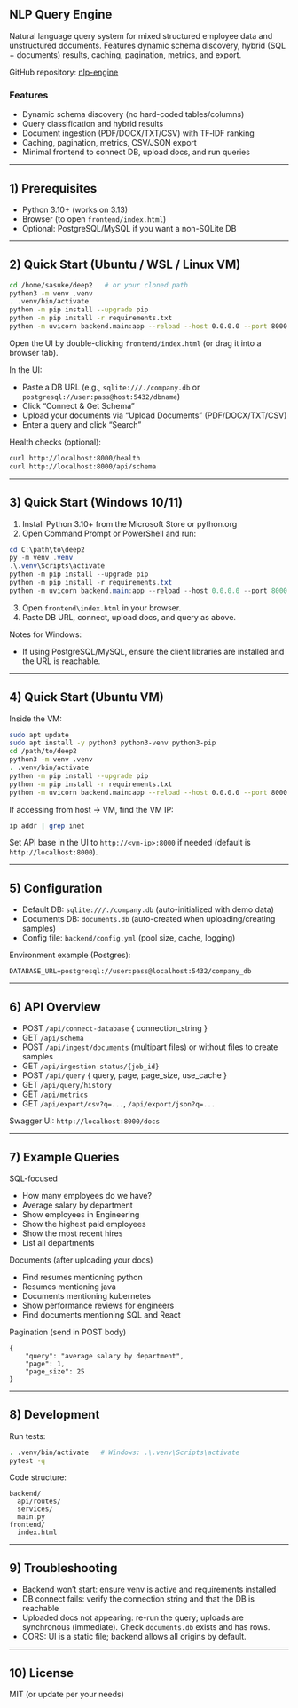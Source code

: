 ## NLP Query Engine

Natural language query system for mixed structured employee data and unstructured documents. Features dynamic schema discovery, hybrid (SQL + documents) results, caching, pagination, metrics, and export.

GitHub repository: [nlp-engine](https://github.com/SAHIL511-JJ/nlp-engine.git)

### Features
- Dynamic schema discovery (no hard-coded tables/columns)
- Query classification and hybrid results
- Document ingestion (PDF/DOCX/TXT/CSV) with TF‑IDF ranking
- Caching, pagination, metrics, CSV/JSON export
- Minimal frontend to connect DB, upload docs, and run queries

---

## 1) Prerequisites
- Python 3.10+ (works on 3.13)
- Browser (to open `frontend/index.html`)
- Optional: PostgreSQL/MySQL if you want a non-SQLite DB

---

## 2) Quick Start (Ubuntu / WSL / Linux VM)

```bash
cd /home/sasuke/deep2   # or your cloned path
python3 -m venv .venv
. .venv/bin/activate
python -m pip install --upgrade pip
python -m pip install -r requirements.txt
python -m uvicorn backend.main:app --reload --host 0.0.0.0 --port 8000
```

Open the UI by double-clicking `frontend/index.html` (or drag it into a browser tab).

In the UI:
- Paste a DB URL (e.g., `sqlite:///./company.db` or `postgresql://user:pass@host:5432/dbname`)
- Click “Connect & Get Schema”
- Upload your documents via “Upload Documents” (PDF/DOCX/TXT/CSV)
- Enter a query and click “Search”

Health checks (optional):
```bash
curl http://localhost:8000/health
curl http://localhost:8000/api/schema
```

---

## 3) Quick Start (Windows 10/11)

1. Install Python 3.10+ from the Microsoft Store or python.org
2. Open Command Prompt or PowerShell and run:
```powershell
cd C:\path\to\deep2
py -m venv .venv
.\.venv\Scripts\activate
python -m pip install --upgrade pip
python -m pip install -r requirements.txt
python -m uvicorn backend.main:app --reload --host 0.0.0.0 --port 8000
```

3. Open `frontend\index.html` in your browser.
4. Paste DB URL, connect, upload docs, and query as above.

Notes for Windows:
- If using PostgreSQL/MySQL, ensure the client libraries are installed and the URL is reachable.

---

## 4) Quick Start (Ubuntu VM)

Inside the VM:
```bash
sudo apt update
sudo apt install -y python3 python3-venv python3-pip
cd /path/to/deep2
python3 -m venv .venv
. .venv/bin/activate
python -m pip install --upgrade pip
python -m pip install -r requirements.txt
python -m uvicorn backend.main:app --reload --host 0.0.0.0 --port 8000
```

If accessing from host → VM, find the VM IP:
```bash
ip addr | grep inet
```
Set API base in the UI to `http://<vm-ip>:8000` if needed (default is `http://localhost:8000`).

---

## 5) Configuration
- Default DB: `sqlite:///./company.db` (auto-initialized with demo data)
- Documents DB: `documents.db` (auto-created when uploading/creating samples)
- Config file: `backend/config.yml` (pool size, cache, logging)

Environment example (Postgres):
```
DATABASE_URL=postgresql://user:pass@localhost:5432/company_db
```

---

## 6) API Overview
- POST `/api/connect-database` { connection_string }
- GET `/api/schema`
- POST `/api/ingest/documents` (multipart files) or without files to create samples
- GET `/api/ingestion-status/{job_id}`
- POST `/api/query` { query, page, page_size, use_cache }
- GET `/api/query/history`
- GET `/api/metrics`
- GET `/api/export/csv?q=...`, `/api/export/json?q=...`

Swagger UI: `http://localhost:8000/docs`

---

## 7) Example Queries
SQL-focused
- How many employees do we have?
- Average salary by department
- Show employees in Engineering
- Show the highest paid employees
- Show the most recent hires
- List all departments

Documents (after uploading your docs)
- Find resumes mentioning python
- Resumes mentioning java
- Documents mentioning kubernetes
- Show performance reviews for engineers
- Find documents mentioning SQL and React

Pagination (send in POST body)
```
{
    "query": "average salary by department",
    "page": 1,
    "page_size": 25
}
```

---

## 8) Development
Run tests:
```bash
. .venv/bin/activate   # Windows: .\.venv\Scripts\activate
pytest -q
```

Code structure:
```
backend/
  api/routes/
  services/
  main.py
frontend/
  index.html
```

---

## 9) Troubleshooting
- Backend won’t start: ensure venv is active and requirements installed
- DB connect fails: verify the connection string and that the DB is reachable
- Uploaded docs not appearing: re-run the query; uploads are synchronous (immediate). Check `documents.db` exists and has rows.
- CORS: UI is a static file; backend allows all origins by default.

---

## 10) License
MIT (or update per your needs)
